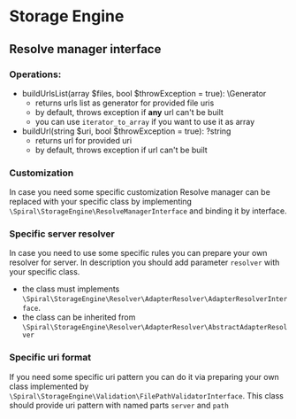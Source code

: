 # Storage Engine

## Resolve manager interface

### Operations:
- buildUrlsList(array $files, bool $throwException = true): \Generator
  - returns urls list as generator for provided file uris
  - by default, throws exception if **any** url can't be built
  - you can use `iterator_to_array` if you want to use it as array
- buildUrl(string $uri, bool $throwException = true): ?string
  - returns url for provided uri
  - by default, throws exception if url can't be built
  
### Customization
In case you need some specific customization Resolve manager can be replaced with your specific class 
by implementing `\Spiral\StorageEngine\ResolveManagerInterface` and binding it by interface.

### Specific server resolver
In case you need to use some specific rules you can prepare your own resolver for server. In description 
you should add parameter `resolver` with your specific class.
- the class must implements `\Spiral\StorageEngine\Resolver\AdapterResolver\AdapterResolverInterface`.
- the class can be inherited from `\Spiral\StorageEngine\Resolver\AdapterResolver\AbstractAdapterResolver`

### Specific uri format
If you need some specific uri pattern you can do it via preparing your own class 
implemented by `\Spiral\StorageEngine\Validation\FilePathValidatorInterface`.
This class should provide uri pattern with named parts `server` and `path`
